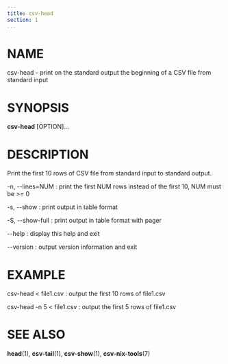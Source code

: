 ```yaml
---
title: csv-head
section: 1
...
```


# NAME #

csv-head - print on the standard output the beginning of a CSV file from standard input

# SYNOPSIS #

**csv-head** [OPTION]...

# DESCRIPTION #

Print the first 10 rows of CSV file from standard input to standard output.

-n, --lines=NUM
:   print the first NUM rows instead of the first 10, NUM must be >= 0

-s, --show
:   print output in table format

-S, --show-full
:   print output in table format with pager

--help
:   display this help and exit

--version
:   output version information and exit

# EXAMPLE #

csv-head < file1.csv
:   output the first 10 rows of file1.csv

csv-head -n 5 < file1.csv
:   output the first 5 rows of file1.csv

# SEE ALSO #

**head**(1), **csv-tail**(1), **csv-show**(1), **csv-nix-tools**(7)
